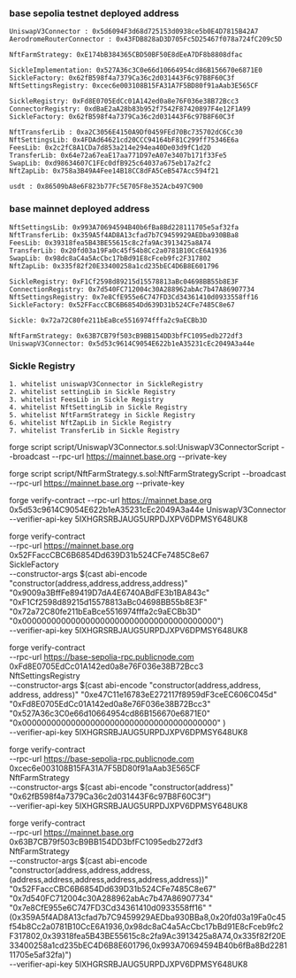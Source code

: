 ### base sepolia testnet deployed address

```
UniswapV3Connector : 0x5d6094F3d68d725153d0938ce5b0E4D7815B42A7
AerodromeRouterConnector : 0x43FDB828aD3D705Fc5D25467f078a724fC209c5D

NftFarmStrategy: 0xE174bB384365CBD50BF50E8dEeA7DF8b8808dfac

SickleImplementation: 0x527A36c3C0e66d10664954cd86B156670e6871E0
SickleFactory: 0x62fB598f4a7379Ca36c2d031443F6c97B8F60C3f
NftSettingsRegistry: 0xcec6e003108B15FA31A7F5BD80f91aAab3E565CF

SickleRegistry: 0xFd8E0705EdCc01A142ed0a8e76F036e38B72Bcc3
ConnectorRegistry: 0xdBaE2aA28b83b952f7542F87420897F4e12F1A99
SickleFactory: 0x62fB598f4a7379Ca36c2d031443F6c97B8F60C3f

NftTransferLib : 0xa2C3056E4150A9Df0459FEd70Bc735702dC6Cc30
NftSettingsLib: 0x4FDAd64621cd20CCC94164bF81C299ff75346E6a
FeesLib: 0x2c2fC8A1CDa7d853a214e294ea40De03d9fC1d2D
TransferLib: 0x64e72a67eaE17aa771D97eA07e3407b171f33Fe5
SwapLib: 0xd98634607C1FEc0dfB925c64037a675eb17a2fc2
NftZapLib: 0x758a3B49A4Fee14B18CC8dFA5CeB547Acc594f21

```

```
usdt : 0x86509bA8e6F823b77Fc5E705F8e352Acb497C900

```

### base mainnet deployed address

```
NftSettingsLib: 0x993A70694594B40b6fBa8Bd228111705e5af32fa
NftTransferLib: 0x359A5f4AD8A13cfad7b7C9459929AEDba930BBa8
FeesLib: 0x39318fea5B43BE55615c8c2fa9Ac3913425a8A74
TransferLib: 0x20fd03a19Fa0c45f54b8Cc2a0781B10CcE6A1936
SwapLib: 0x98dc8aC4a5AcCbc17bBd91E8cFceb9fc2F317802
NftZapLib: 0x335f82f20E33400258a1cd235bEC4D6B8E601796

SickleRegistry: 0xF1Cf2598d89215d15578813aBc04698BB55b8E3F
ConnectionRegistry: 0x7d540FC712004c30A288962abAc7b47A86907734
NftSettingsRegistry: 0x7e8CfE955e6C747FD3Cd34361410d0933558ff16
SickleFactory: 0x52FFaccCBC6B6854Dd639D31b524CFe7485C8e67

Sickle: 0x72a72C80fe211bEaBce5516974fffa2c9aECBb3D

NftFarmStrategy: 0x63B7CB79f503cB9BB154DD3bfFC1095edb272df3
UniswapV3Connector: 0x5d53c9614C9054E622b1eA35231cEc2049A3a44e
```

### Sickle Registry
```
1. whitelist uniswapV3Connector in SickleRegistry
2. whitelist settingLib in Sickle Registry
3. whitelist FeesLib in Sickle Registry
4. whitelist NftSettingLib in Sickle Registry
5. whitelist NftFarmStrategy in Sickle Registry
6. whitelist NftZapLib in Sickle Registry
7. whitelist TransferLib in Sickle Registry
```




forge script script/UniswapV3Connector.s.sol:UniswapV3ConnectorScript --broadcast --rpc-url https://mainnet.base.org --private-key 



forge script script/NftFarmStrategy.s.sol:NftFarmStrategyScript --broadcast --rpc-url https://mainnet.base.org --private-key 


forge verify-contract --rpc-url https://mainnet.base.org 0x5d53c9614C9054E622b1eA35231cEc2049A3a44e UniswapV3Connector --verifier-api-key 5IXHGRSRBJAUG5URPDJXPV6DPMSY648UK8



forge verify-contract \
  --rpc-url https://mainnet.base.org \
  0x52FFaccCBC6B6854Dd639D31b524CFe7485C8e67 \
  SickleFactory \
  --constructor-args $(cast abi-encode "constructor(address,address,address,address)" \
  "0x9009a3BffFe89419D7dA4E6740ABdFE3b1BA843c" \
  "0xF1Cf2598d89215d15578813aBc04698BB55b8E3F" \
  "0x72a72C80fe211bEaBce5516974fffa2c9aECBb3D" \
  "0x0000000000000000000000000000000000000000") \
  --verifier-api-key 5IXHGRSRBJAUG5URPDJXPV6DPMSY648UK8




forge verify-contract \
  --rpc-url https://base-sepolia-rpc.publicnode.com \
  0xFd8E0705EdCc01A142ed0a8e76F036e38B72Bcc3 \
  NftSettingsRegistry \
  --constructor-args $(cast abi-encode "constructor(address,address, address, address)" 
  "0xe47C11e16783eE272117f8959dF3ceEC606C045d"
  "0xFd8E0705EdCc01A142ed0a8e76F036e38B72Bcc3"
   "0x527A36c3C0e66d10664954cd86B156670e6871E0"
   "0x0000000000000000000000000000000000000000"
   ) \
  --verifier-api-key 5IXHGRSRBJAUG5URPDJXPV6DPMSY648UK8


  forge verify-contract \
  --rpc-url https://base-sepolia-rpc.publicnode.com \
  0xcec6e003108B15FA31A7F5BD80f91aAab3E565CF \
  NftFarmStrategy \
  --constructor-args $(cast abi-encode "constructor(address)" "0x62fB598f4a7379Ca36c2d031443F6c97B8F60C3f") \
  --verifier-api-key 5IXHGRSRBJAUG5URPDJXPV6DPMSY648UK8


  forge verify-contract \
  --rpc-url https://mainnet.base.org \
  0x63B7CB79f503cB9BB154DD3bfFC1095edb272df3 \
  NftFarmStrategy \
  --constructor-args $(cast abi-encode "constructor(address,address,address,(address,address,address,address,address,address))" "0x52FFaccCBC6B6854Dd639D31b524CFe7485C8e67" "0x7d540FC712004c30A288962abAc7b47A86907734" "0x7e8CfE955e6C747FD3Cd34361410d0933558ff16" "(0x359A5f4AD8A13cfad7b7C9459929AEDba930BBa8,0x20fd03a19Fa0c45f54b8Cc2a0781B10CcE6A1936,0x98dc8aC4a5AcCbc17bBd91E8cFceb9fc2F317802,0x39318fea5B43BE55615c8c2fa9Ac3913425a8A74,0x335f82f20E33400258a1cd235bEC4D6B8E601796,0x993A70694594B40b6fBa8Bd228111705e5af32fa)") \
  --verifier-api-key 5IXHGRSRBJAUG5URPDJXPV6DPMSY648UK8


